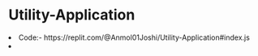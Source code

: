 # Utility-Application
<li>Code:- https://replit.com/@Anmol01Joshi/Utility-Application#index.js</li>
<li><Demo:- https://replit.com/@Anmol01Joshi/Utility-Application?lite=1&outputonly=1 </li>

